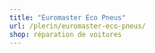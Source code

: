 ```yaml
---
title: "Euromaster Eco Pneus"
url: /plerin/euromaster-eco-pneus/
shop: réparation de voitures
---
```

